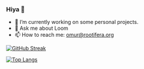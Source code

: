 ### Hiya 👋

- 🔭 I’m currently working on some personal projects. 
- 💬 Ask me about Loom
- 📫 How to reach me: omur@rootifera.org

[![GitHub Streak](https://streak-stats.demolab.com/?user=rootifera)](https://git.io/streak-stats)

[![Top Langs](https://github-readme-stats.vercel.app/api/top-langs/?username=rootifera)](https://github.com/anuraghazra/github-readme-stats)
